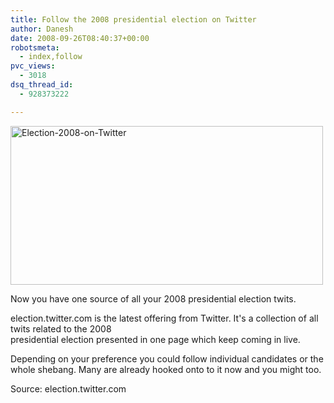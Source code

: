 ```yaml
---
title: Follow the 2008 presidential election on Twitter
author: Danesh
date: 2008-09-26T08:40:37+00:00
robotsmeta:
  - index,follow
pvc_views:
  - 3018
dsq_thread_id:
  - 928373222

---
```

[<img loading="lazy" src="http://farm4.static.flickr.com/3067/2889678430_ef486ea030.jpg" alt="Election-2008-on-Twitter" width="500" height="254" />][1]

Now you have one source of all your 2008 presidential election twits.

election.twitter.com is the latest offering from Twitter. It's a collection of all twits related to the 2008  
presidential election presented in one page which keep coming in live.

Depending on your preference you could follow individual candidates or the whole shebang. Many are already hooked onto to it now and you might too.

Source: election.twitter.com

 [1]: http://www.flickr.com/photos/dannyportal/2889678430/ "Election-2008-on-Twitter by Danesh Manoharan, on Flickr"